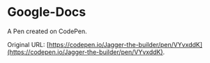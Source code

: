 # Google-Docs

A Pen created on CodePen.

Original URL: [https://codepen.io/Jagger-the-builder/pen/VYvxddK](https://codepen.io/Jagger-the-builder/pen/VYvxddK).

